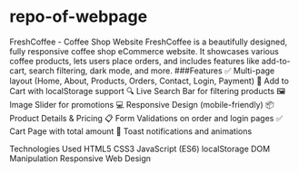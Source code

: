 # repo-of-webpage
FreshCoffee - Coffee Shop Website
FreshCoffee is a beautifully designed, fully responsive coffee shop eCommerce website. It showcases various coffee products, lets users place orders, and includes features like add-to-cart, search filtering, dark mode, and more.
###Features
✅ Multi-page layout (Home, About, Products, Orders, Contact, Login, Payment)
🛒 Add to Cart with localStorage support
🔍 Live Search Bar for filtering products
🖼️ Image Slider for promotions
💻 Responsive Design (mobile-friendly)
📦 Product Details & Pricing
📋 Form Validations on order and login pages
✅ Cart Page with total amount
🧾 Toast notifications and animations



Technologies Used HTML5
CSS3
JavaScript (ES6)
localStorage
DOM Manipulation
Responsive Web Design
